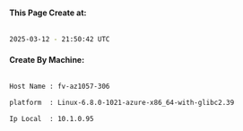 
   
#### This Page Create at:

```bash

2025-03-12 - 21:50:42 UTC

```

#### Create By Machine:

```bash

Host Name : fv-az1057-306

platform  : Linux-6.8.0-1021-azure-x86_64-with-glibc2.39

Ip Local  : 10.1.0.95

```

